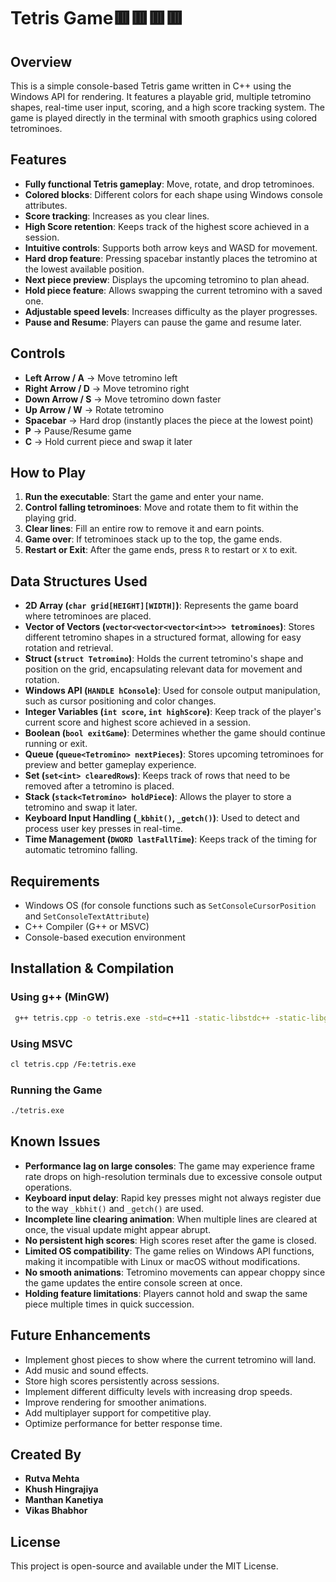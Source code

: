 # Tetris Game🟥🟥🟥🟥

## Overview
This is a simple console-based Tetris game written in C++ using the Windows API for rendering. It features a playable grid, multiple tetromino shapes, real-time user input, scoring, and a high score tracking system. The game is played directly in the terminal with smooth graphics using colored tetrominoes.

## Features
- **Fully functional Tetris gameplay**: Move, rotate, and drop tetrominoes.
- **Colored blocks**: Different colors for each shape using Windows console attributes.
- **Score tracking**: Increases as you clear lines.
- **High Score retention**: Keeps track of the highest score achieved in a session.
- **Intuitive controls**: Supports both arrow keys and WASD for movement.
- **Hard drop feature**: Pressing spacebar instantly places the tetromino at the lowest available position.
- **Next piece preview**: Displays the upcoming tetromino to plan ahead.
- **Hold piece feature**: Allows swapping the current tetromino with a saved one.
- **Adjustable speed levels**: Increases difficulty as the player progresses.
- **Pause and Resume**: Players can pause the game and resume later.

## Controls
- **Left Arrow / A** → Move tetromino left
- **Right Arrow / D** → Move tetromino right
- **Down Arrow / S** → Move tetromino down faster
- **Up Arrow / W** → Rotate tetromino
- **Spacebar** → Hard drop (instantly places the piece at the lowest point)
- **P** → Pause/Resume game
- **C** → Hold current piece and swap it later

## How to Play
1. **Run the executable**: Start the game and enter your name.
2. **Control falling tetrominoes**: Move and rotate them to fit within the playing grid.
3. **Clear lines**: Fill an entire row to remove it and earn points.
4. **Game over**: If tetrominoes stack up to the top, the game ends.
5. **Restart or Exit**: After the game ends, press `R` to restart or `X` to exit.

## Data Structures Used
- **2D Array (`char grid[HEIGHT][WIDTH]`)**: Represents the game board where tetrominoes are placed.
- **Vector of Vectors (`vector<vector<vector<int>>> tetrominoes`)**: Stores different tetromino shapes in a structured format, allowing for easy rotation and retrieval.
- **Struct (`struct Tetromino`)**: Holds the current tetromino's shape and position on the grid, encapsulating relevant data for movement and rotation.
- **Windows API (`HANDLE hConsole`)**: Used for console output manipulation, such as cursor positioning and color changes.
- **Integer Variables (`int score`, `int highScore`)**: Keep track of the player's current score and highest score achieved in a session.
- **Boolean (`bool exitGame`)**: Determines whether the game should continue running or exit.
- **Queue (`queue<Tetromino> nextPieces`)**: Stores upcoming tetrominoes for preview and better gameplay experience.
- **Set (`set<int> clearedRows`)**: Keeps track of rows that need to be removed after a tetromino is placed.
- **Stack (`stack<Tetromino> holdPiece`)**: Allows the player to store a tetromino and swap it later.
- **Keyboard Input Handling (`_kbhit()`, `_getch()`)**: Used to detect and process user key presses in real-time.
- **Time Management (`DWORD lastFallTime`)**: Keeps track of the timing for automatic tetromino falling.

## Requirements
- Windows OS (for console functions such as `SetConsoleCursorPosition` and `SetConsoleTextAttribute`)
- C++ Compiler (G++ or MSVC)
- Console-based execution environment

## Installation & Compilation
### Using g++ (MinGW)
```sh
 g++ tetris.cpp -o tetris.exe -std=c++11 -static-libstdc++ -static-libgcc
```
### Using MSVC
```sh
cl tetris.cpp /Fe:tetris.exe
```
### Running the Game
```sh
./tetris.exe
```

## Known Issues
- **Performance lag on large consoles**: The game may experience frame rate drops on high-resolution terminals due to excessive console output operations.
- **Keyboard input delay**: Rapid key presses might not always register due to the way `_kbhit()` and `_getch()` are used.
- **Incomplete line clearing animation**: When multiple lines are cleared at once, the visual update might appear abrupt.
- **No persistent high scores**: High scores reset after the game is closed.
- **Limited OS compatibility**: The game relies on Windows API functions, making it incompatible with Linux or macOS without modifications.
- **No smooth animations**: Tetromino movements can appear choppy since the game updates the entire console screen at once.
- **Holding feature limitations**: Players cannot hold and swap the same piece multiple times in quick succession.

## Future Enhancements
- Implement ghost pieces to show where the current tetromino will land.
- Add music and sound effects.
- Store high scores persistently across sessions.
- Implement different difficulty levels with increasing drop speeds.
- Improve rendering for smoother animations.
- Add multiplayer support for competitive play.
- Optimize performance for better response time.

## Created By
- **Rutva Mehta**
- **Khush Hingrajiya**
- **Manthan Kanetiya**
- **Vikas Bhabhor**

## License
This project is open-source and available under the MIT License.
